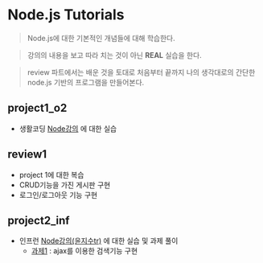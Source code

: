 # Node.js Tutorials

> Node.js에 대한 기본적인 개념들에 대해 학습한다.

> 강의의 내용을 보고 따라 치는 것이 아닌 **REAL** 실습을 한다.

> review 파트에서는 배운 것을 토대로 처음부터 끝까지 나의 생각대로의 간단한 node.js 기반의 프로그램을 만들어본다.

## project1_o2

-   생활코딩 [Node강의](https://www.opentutorials.org/course/2136) 에 대한 실습

## review1

-   project 1에 대한 복습
-   CRUD기능을 가진 게시판 구현
-   로그인/로그아웃 기능 구현

## project2_inf

-   인프런 [Node강의(윤지수tr)](https://www.inflearn.com/course/node-js-%EC%9B%B9%EA%B0%9C%EB%B0%9C) 에 대한 실습 및 과제 풀이
    - [과제1](project2_inf/app_practice1.js)  : ajax를 이용한 검색기능 구현

